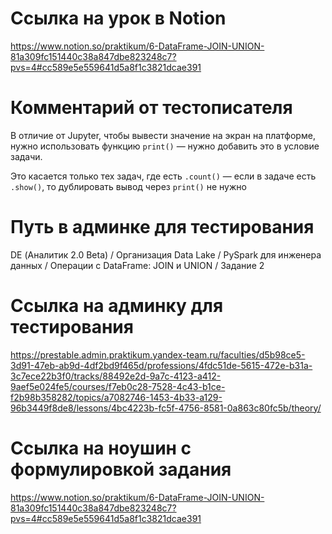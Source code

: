 # Ссылка на урок в Notion
https://www.notion.so/praktikum/6-DataFrame-JOIN-UNION-81a309fc151440c38a847dbe823248c7?pvs=4#cc589e5e559641d5a8f1c3821dcae391

# Комментарий от тестописателя
В отличие от Jupyter, чтобы вывести значение на экран на платформе, нужно использовать функцию `print()` — нужно добавить это в условие задачи.

Это касается только тех задач, где есть `.count()` — если в задаче есть `.show()`, то дублировать вывод через `print()` не нужно

# Путь в админке для тестирования
DE (Аналитик 2.0 Beta) / Организация Data Lake / PySpark для инженера данных / Операции с DataFrame: JOIN и UNION / Задание 2

# Ссылка на админку для тестирования
https://prestable.admin.praktikum.yandex-team.ru/faculties/d5b98ce5-3d91-47eb-ab9d-4df2bd9f465d/professions/4fdc51de-5615-472e-b31a-3c7ece22b3f0/tracks/88492e2d-9a7c-4123-a412-9aef5e024fe5/courses/f7eb0c28-7528-4c43-b1ce-f2b98b358282/topics/a7082746-1453-4b33-a129-96b3449f8de8/lessons/4bc4223b-fc5f-4756-8581-0a863c80fc5b/theory/

# Ссылка на ноушин с формулировкой задания
https://www.notion.so/praktikum/6-DataFrame-JOIN-UNION-81a309fc151440c38a847dbe823248c7?pvs=4#cc589e5e559641d5a8f1c3821dcae391